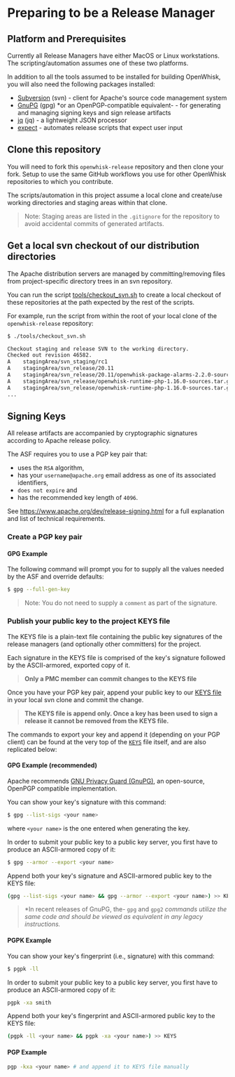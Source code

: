 <!--
#
# Licensed to the Apache Software Foundation (ASF) under one or more
# contributor license agreements.  See the NOTICE file distributed with
# this work for additional information regarding copyright ownership.
# The ASF licenses this file to You under the Apache License, Version 2.0
# (the "License"); you may not use this file except in compliance with
# the License.  You may obtain a copy of the License at
#
#     http://www.apache.org/licenses/LICENSE-2.0
#
# Unless required by applicable law or agreed to in writing, software
# distributed under the License is distributed on an "AS IS" BASIS,
# WITHOUT WARRANTIES OR CONDITIONS OF ANY KIND, either express or implied.
# See the License for the specific language governing permissions and
# limitations under the License.
#
-->

# Preparing to be a Release Manager

## Platform and Prerequisites

Currently all Release Managers have either MacOS or Linux
workstations.  The scripting/automation assumes one of these two
platforms.

In addition to all the tools assumed to be installed for building OpenWhisk, you will also need the following packages installed:

- [Subversion](https://subversion.apache.org/packages.html) (svn) - client for Apache's source code management system
- [GnuPG](https://www.gnupg.org/) (gpg) *or an OpenPGP-compatible equivalent- - for generating and managing signing keys and sign release artifacts
- [jq](https://stedolan.github.io/jq/) (jq) - a lightweight JSON processor
- [expect](https://en.wikipedia.org/wiki/Expect) - automates release scripts that expect user input

## Clone this repository

You will need to fork this `openwhisk-release` repository and then clone your fork.  Setup to use the same GitHub workflows you use for other OpenWhisk repositories to which you contribute.

The scripts/automation in this project assume a local clone and create/use working directories and staging areas within that clone.

> Note: Staging areas are listed in the `.gitignore` for the repository to avoid accidental commits of generated artifacts.

## Get a local svn checkout of our distribution directories

The Apache distribution servers are managed by committing/removing files from project-specific directory trees in an svn repository.

You can run the script [tools/checkout_svn.sh](../tools/checkout_svn.sh) to create a local checkout of these repositories at the path expected by the rest of the scripts.

For example, run the script from within the root of your local clone of the `openwhisk-release` repository:

```sh
$ ./tools/checkout_svn.sh

Checkout staging and release SVN to the working directory.
Checked out revision 46582.
A    stagingArea/svn_staging/rc1
A    stagingArea/svn_release/20.11
A    stagingArea/svn_release/20.11/openwhisk-package-alarms-2.2.0-sources.tar.gz
A    stagingArea/svn_release/openwhisk-runtime-php-1.16.0-sources.tar.gz
A    stagingArea/svn_release/openwhisk-runtime-php-1.16.0-sources.tar.gz.asc
...
```

## Signing Keys

All release artifacts are accompanied by cryptographic signatures according to Apache release policy.

The ASF requires you to use a PGP key pair that:

- uses the `RSA` algorithm,
- has your `username@apache.org` email address as one of its associated identifiers,
- `does not expire` and
- has the recommended key length of `4096`.

See https://www.apache.org/dev/release-signing.html for a full explanation and list of technical requirements.

### Create a PGP key pair

#### GPG Example

The following command will prompt you for to supply all the values needed by the ASF and override defaults:

```sh
$ gpg --full-gen-key
```

> Note: You do not need to supply a `comment` as part of the signature.

### Publish your public key to the project KEYS file

The KEYS file is a plain-text file containing the public key signatures of the release managers (and optionally other committers) for the project.

Each signature in the KEYS file is comprised of the key's signature followed by the ASCII-armored, exported copy of it.

> **Only a PMC member can commit changes to the KEYS file**

Once you have your PGP key pair, append your public key to our [KEYS file](https://dist.apache.org/repos/dist/release/openwhisk/KEYS) in your local svn clone and commit the change.

> **The KEYS file is append only. Once a key has been used to sign a release it cannot be removed from the KEYS file.**

The commands to export your key and append it (depending on your PGP client) can be found at the very top of the [`KEYS`](https://dist.apache.org/repos/dist/release/openwhisk/KEYS) file itself, and are also replicated below:

#### GPG Example (recommended)

Apache recommends [GNU Privacy Guard (GnuPG)](https://www.gnupg.org/), an open-source, OpenPGP compatible implementation.

You can show your key's signature with this command:

```sh
$ gpg --list-sigs <your name>
```

where `<your name>` is the one entered when generating the key.

 In order to submit your public key to a public key server, you first have to produce an ASCII-armored copy of it:

```sh
$ gpg --armor --export <your name>
```

Append both your key's signature and ASCII-armored public key to the KEYS file:

```sh
(gpg --list-sigs <your name> && gpg --armor --export <your name>) >> KEYS
```

> *In recent releases of GnuPG, the- `gpg` and `gpg2` *commands utilize the same code and should be viewed as equivalent in any legacy instructions.*

#### PGPK Example

You can show your key's fingerprint (i.e., signature) with this command:

```sh
$ pgpk -ll
```

 In order to submit your public key to a public key server, you first have to produce an ASCII-armored copy of it:

```sh
pgpk -xa smith
```

Append both your key's fingerprint and ASCII-armored public key to the KEYS file:

```sh
(pgpk -ll <your name> && pgpk -xa <your name>) >> KEYS
```

#### PGP Example

```sh
pgp -kxa <your name> # and append it to KEYS file manually
```
